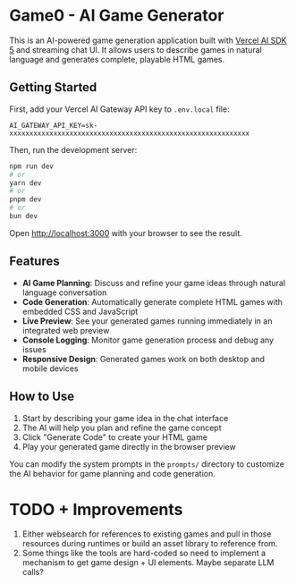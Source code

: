 # Game0 - AI Game Generator

This is an AI-powered game generation application built with [Vercel AI SDK 5](https://ai-sdk.dev) and streaming chat UI. It allows users to describe games in natural language and generates complete, playable HTML games.

## Getting Started

First, add your Vercel AI Gateway API key to `.env.local` file:

```
AI_GATEWAY_API_KEY=sk-xxxxxxxxxxxxxxxxxxxxxxxxxxxxxxxxxxxxxxxxxxxxxxxxxxxxxxxxxxxx
```

Then, run the development server:

```bash
npm run dev
# or
yarn dev
# or
pnpm dev
# or
bun dev
```

Open [http://localhost:3000](http://localhost:3000) with your browser to see the result.

## Features

- **AI Game Planning**: Discuss and refine your game ideas through natural language conversation
- **Code Generation**: Automatically generate complete HTML games with embedded CSS and JavaScript
- **Live Preview**: See your generated games running immediately in an integrated web preview
- **Console Logging**: Monitor game generation process and debug any issues
- **Responsive Design**: Generated games work on both desktop and mobile devices

## How to Use

1. Start by describing your game idea in the chat interface
2. The AI will help you plan and refine the game concept
3. Click "Generate Code" to create your HTML game
4. Play your generated game directly in the browser preview

You can modify the system prompts in the `prompts/` directory to customize the AI behavior for game planning and code generation.

# TODO + Improvements

1. Either websearch for references to existing games and pull in those resources during runtimes or build an asset library to reference from.
2. Some things like the tools are hard-coded so need to implement a mechanism to get game design + UI elements. Maybe separate LLM calls?
